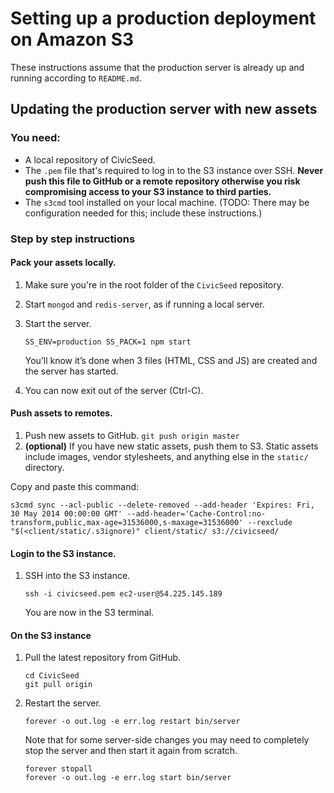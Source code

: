 # Setting up a production deployment on Amazon S3

These instructions assume that the production server is already up and running according to `README.md`.

## Updating the production server with new assets

### You need:

* A local repository of CivicSeed.
* The `.pem` file that's required to log in to the S3 instance over SSH. **Never push this file to GitHub or a remote repository otherwise you risk compromising access to your S3 instance to third parties.**
* The `s3cmd` tool installed on your local machine. (TODO: There may be configuration needed for this; include these instructions.)

### Step by step instructions

#### Pack your assets locally.

1. Make sure you're in the root folder of the `CivicSeed` repository.
2. Start `mongod` and `redis-server`, as if running a local server.
3. Start the server.
   
   ```
   SS_ENV=production SS_PACK=1 npm start
   ```
   You’ll know it’s done when 3 files (HTML, CSS and JS) are created and the server has started.

4. You can now exit out of the server (Ctrl-C).

#### Push assets to remotes.

1. Push new assets to GitHub. `git push origin master`
2. **(optional)** If you have new static assets, push them to S3. Static assets include images, vendor stylesheets, and anything else in the `static/` directory.

Copy and paste this command:

```
s3cmd sync --acl-public --delete-removed --add-header 'Expires: Fri, 30 May 2014 00:00:00 GMT' --add-header='Cache-Control:no-transform,public,max-age=31536000,s-maxage=31536000' --rexclude "$(<client/static/.s3ignore)" client/static/ s3://civicseed/
```

#### Login to the S3 instance.

1. SSH into the S3 instance. 

   ```
   ssh -i civicseed.pem ec2-user@54.225.145.189
   ```
   
   You are now in the S3 terminal.

#### On the S3 instance

1. Pull the latest repository from GitHub.

   ```
   cd CivicSeed
   git pull origin
   ```
2. Restart the server.
   
   ```
   forever -o out.log -e err.log restart bin/server
   ```
   
   Note that for some server-side changes you may need to completely stop the server and then start it again from scratch.

   ```
   forever stopall
   forever -o out.log -e err.log start bin/server
   ```
